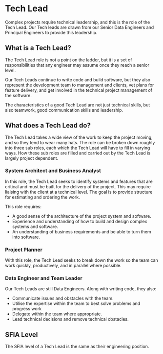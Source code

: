 # Tech Lead

Complex projects require technical leadership, and this is the role of the Tech
Lead. Our Tech leads are drawn from our Senior Data Engineers and Principal
Engineers to provide this leadership.

## What is a Tech Lead?

The Tech Lead role is not a point on the ladder, but it is a set of
responsibilities that any engineer may assume once they reach a senior level.

Our Tech Leads continue to write code and build software, but they also
represent the development team to management and clients, vet plans for feature
delivery, and get involved in the technical project management of the software.

The characteristics of a good Tech Lead are not just technical skills, but also
teamwork, good communication skills and leadership.

## What does a Tech Lead do?

The Tech Lead takes a wide view of the work to keep the project moving, and
so they tend to wear many hats. The role can be broken down roughly into three
sub roles, each which the Tech Lead will have to fill in varying ways. How
these sub roles are filled and carried out by the Tech Lead is largely project
dependent.

### System Architect and Business Analyst

In this role, the Tech Lead seeks to identify systems and features that are
critical and must be built for the delivery of the project. This may require
liaising with the client at a technical level. The goal is to provide structure
for estimating and ordering the work.

This role requires:

- A good sense of the architecture of the project system and software.
- Experience and understanding of how to build and design complex systems and
  software.
- An understanding of business requirements and be able to turn them into
  software.

### Project Planner

With this role, the Tech Lead seeks to break down the work so the team can work
quickly, productively, and in parallel where possible.

### Data Engineer and Team Leader

Our Tech Leads are still Data Engineers. Along with writing code, they also:

- Communicate issues and obstacles with the team.
- Utilise the expertise within the team to best solve problems and progress
  work
- Delegate within the team where appropriate.
- Lead technical decisions and remove technical obstacles.

## SFIA Level

The SFIA level of a Tech Lead is the same as their engineering position.
